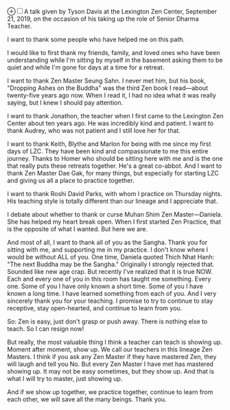 <label for="mn-intro-four" class="margin-toggle">&#8853;</label><input type="checkbox" id="mn-intro-four" class="margin-toggle"/><span class="marginnote">A talk given by Tyson Davis at the Lexington Zen Center, September 21, 2019, on the occasion of his taking up the role of Senior Dharma Teacher.</span>
<!-- more -->

I want to thank some people who have helped me on this path.

I would like to first thank my friends, family, and loved ones who have been understanding while I'm sitting by myself in the basement asking them to be quiet and while I'm gone for days at a time for a retreat.

I want to thank Zen Master Seung Sahn. I never met him, but his book, "Dropping Ashes on the Buddha" was the third Zen book I read&mdash;about twenty-five years ago now. When I read it, I had no idea what it was really saying, but I knew I should pay attention.

I want to thank Jonathon, the teacher when I first came to the Lexington Zen Center about ten years ago. He was incredibly kind and patient.  I want to thank Audrey, who was not patient and I still love her for that.

I want to thank Keith, Blythe and Marlon for being with me since my first days of LZC. They have been kind and compassionate to me this entire journey. Thanks to Homer who should be sitting here with me and is the one that really puts these retreats together. He's a great co-abbot.  And I want to thank Zen Master Dae Gak, for many things, but especially for starting LZC and giving us all a place to practice together.

I want to thank Roshi David Parks, with whom I practice on Thursday nights. His teaching style is totally different than our lineage and I appreciate that.

I debate about whether to thank or curse Muhan Shim Zen Master&mdash;Daniela.  She has helped my heart break open. When I first started Zen Practice, that is the opposite of what I wanted. But here we are.

And most of all, I want to thank all of you as the Sangha. Thank you for sitting with me, and supporting me in my practice. I don't know where I would be without ALL of you.
One time, Daniela quoted Thich Nhat Hanh: "The next Buddha may be the Sangha."  Originally I strongly rejected that. Sounded like new age crap. But recently I've realized that it is true NOW. Each and every one of you in this room has taught me something. Every one. Some of you I have only known a short time. Some of you I have known a long time. I have learned something from each of you. And I very sincerely thank you for your teaching. I promise to try to continue to stay receptive, stay open-hearted, and continue to learn from you.

So:  Zen is easy, just don't grasp or push away. There is nothing else to teach. So I can resign now!

But really, the most valuable thing I think a teacher can teach is showing up. Moment after moment, show up. We call our teachers in this lineage Zen Masters. I think if you ask any Zen Master if they have mastered Zen, they will laugh and tell you No. But every Zen Master I have met has mastered showing up. It may not be easy sometimes, but they show up. And that is what I will try to master, just showing up.

And if we show up together, we practice together, continue to learn from each other, we will save all the many beings. Thank you.

